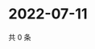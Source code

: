 # 2022-07-11

共 0 条

<!-- BEGIN WEIBO -->
<!-- 最后更新时间 Mon Jul 11 2022 20:43:04 GMT+0800 (China Standard Time) -->

<!-- END WEIBO -->
